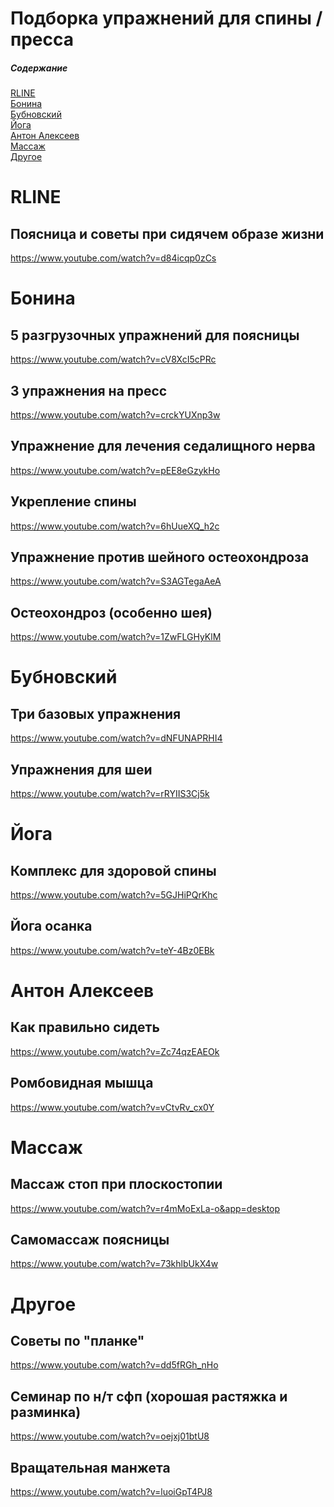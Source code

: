 # Подборка упражнений для спины / пресса

##### Содержание
[RLINE](#rline)  
[Бонина](#bonina)  
[Бубновский](#bubnovskij)  
[Йога](#yoga)  
[Антон Алексеев](#alekseev)  
[Массаж](#massage)  
[Другое](#other)  

<a name="rline"/>

# RLINE

## Поясница и советы при сидячем образе жизни

https://www.youtube.com/watch?v=d84icqp0zCs

<a name="bonina"/>

# Бонина

## 5 разгрузочных упражнений для поясницы
https://www.youtube.com/watch?v=cV8XcI5cPRc

## 3 упражнения на пресс
https://www.youtube.com/watch?v=crckYUXnp3w

## Упражнение для лечения седалищного нерва
https://www.youtube.com/watch?v=pEE8eGzykHo

## Укрепление спины
https://www.youtube.com/watch?v=6hUueXQ_h2c

## Упражнение против шейного остеохондроза
https://www.youtube.com/watch?v=S3AGTegaAeA

## Остеохондроз (особенно шея)
https://www.youtube.com/watch?v=1ZwFLGHyKlM

<a name="bubnovskij"/>

# Бубновский

## Три базовых упражнения
https://www.youtube.com/watch?v=dNFUNAPRHI4

## Упражнения для шеи
https://www.youtube.com/watch?v=rRYIIS3Cj5k

<a name="yoga"/>

# Йога

## Комплекс для здоровой спины
https://www.youtube.com/watch?v=5GJHiPQrKhc

## Йога осанка
https://www.youtube.com/watch?v=teY-4Bz0EBk

<a name="alekseev"/>

# Антон Алексеев

## Как правильно сидеть
https://www.youtube.com/watch?v=Zc74qzEAEOk

## Ромбовидная мышца
https://www.youtube.com/watch?v=vCtvRv_cx0Y

<a name="massage"/>

# Массаж

## Массаж стоп при плоскостопии
https://www.youtube.com/watch?v=r4mMoExLa-o&app=desktop

## Самомассаж поясницы
https://www.youtube.com/watch?v=73khlbUkX4w

<a name="other"/>

# Другое

## Советы по "планке"
https://www.youtube.com/watch?v=dd5fRGh_nHo

## Семинар по н/т сфп (хорошая растяжка и разминка)
https://www.youtube.com/watch?v=oejxj01btU8

## Вращательная манжета
https://www.youtube.com/watch?v=luoiGpT4PJ8
